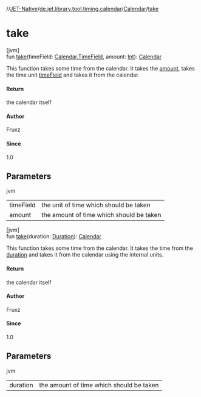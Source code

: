 //[JET-Native](../../../index.md)/[de.jet.library.tool.timing.calendar](../index.md)/[Calendar](index.md)/[take](take.md)

# take

[jvm]\
fun [take](take.md)(timeField: [Calendar.TimeField](-time-field/index.md), amount: [Int](https://kotlinlang.org/api/latest/jvm/stdlib/kotlin/-int/index.html)): [Calendar](index.md)

This function takes some time from the calendar. It takes the [amount](take.md), takes the time unit [timeField](take.md) and takes it from the calendar.

#### Return

the calendar itself

#### Author

Fruxz

#### Since

1.0

## Parameters

jvm

| | |
|---|---|
| timeField | the unit of time which should be taken |
| amount | the amount of time which should be taken |

[jvm]\
fun [take](take.md)(duration: [Duration](https://kotlinlang.org/api/latest/jvm/stdlib/kotlin.time/-duration/index.html)): [Calendar](index.md)

This function takes some time from the calendar. It takes the time from the [duration](take.md) and takes it from the calendar using the internal units.

#### Return

the calendar itself

#### Author

Fruxz

#### Since

1.0

## Parameters

jvm

| | |
|---|---|
| duration | the amount of time which should be taken |
